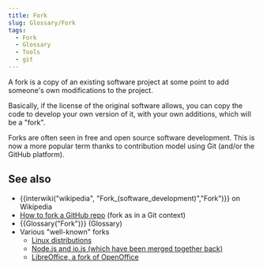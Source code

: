 ```yaml
---
title: Fork
slug: Glossary/Fork
tags:
  - Fork
  - Glossary
  - Tools
  - git
---
```

<p>A fork is a copy of an existing software project at some point to add someone's own modifications to the project.</p>

<p>Basically, if the license of the original software allows, you can copy the code to develop your own version of it, with your own additions, which will be a "fork".</p>

<p>Forks are often seen in free and open source software development. This is now a more popular term thanks to contribution model using Git (and/or the GitHub platform).</p>

<h2 id="see_also">See also</h2>

<ul>
  <li>{{interwiki("wikipedia", "Fork_(software_development)","Fork")}} on Wikipedia</li>
  <li><a href="https://help.github.com/articles/fork-a-repo/">How to fork a GitHub repo</a> (fork as in a Git context)</li>
  <li>{{Glossary("Fork")}} (Glossary)</li>
  <li>Various "well-known" forks
    <ul>
      <li><a href="https://upload.wikimedia.org/wikipedia/commons/1/1b/Linux_Distribution_Timeline.svg">Linux distributions</a></li>
      <li><a href="https://nodejs.org/en/blog/announcements/foundation-v4-announce/">Node.js and io.js (which have been merged together back)</a></li>
      <li><a href="https://www.libreoffice.org/about-us/who-are-we/">LibreOffice, a fork of OpenOffice</a></li>
     </ul>
  </li>
</ul>
